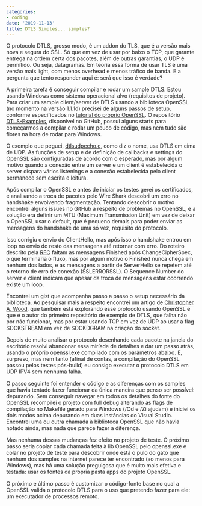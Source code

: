 ```yaml
---
categories:
- coding
date: '2019-11-13'
title: DTLS Simples... simples?
---
```


O protocolo DTLS, grosso modo, é um addon do TLS, que é a versão mais nova e segura do SSL. Só que em vez de usar por baixo o TCP, que garante entrega na ordem certa dos pacotes, além de outras garantias, o UDP é permitido. Ou seja, datagramas. Em teoria essa forma de usar TLS é uma versão mais light, com menos overhead e menos tráfico de banda. E a pergunta que tento responder aqui é: será que isso é verdade?

A primeira tarefa é conseguir compilar e rodar um sample DTLS. Estou usando Windows como sistema operacional alvo (requisitos de projeto). Para criar um sample client/server de DTLS usando a biblioteca OpenSSL (no momento na versão 1.1.1d) precisei de alguns passos de setup, conforme especificados no [tutorial do próprio OpenSSL]. O repositório [DTLS-Examples], disponível no GitHub, possui alguns starts para começarmos a compilar e rodar um pouco de código, mas nem tudo são flores na hora de rodar para Windows.

O exemplo que peguei, [dtlsudpecho.c], como diz o nome, usa DTLS em cima de UDP. As funções de setup e de definição de callbacks e settings do OpenSSL são configuradas de acordo com o esperado, mas por algum motivo quando a conexão entre um server e um client é estabelecida o server dispara vários listenings e a conexão estabelecida pelo client permanece sem escrita e leitura.

Após compilar o OpenSSL e antes de iniciar os testes gerei os certificados, e analisando a troca de pacotes pelo Wire Shark descobri um erro no handshake envolvendo fragmentação. Tentando descobrir o motivo encontrei alguns issues no GitHub a respeito de problemas no OpenSSL, e a solução era definir um MTU (Maximum Transmission Unit) em vez de deixar o OpenSSL usar o default, que é pequeno demais para poder enviar as mensagens do handshake de uma só vez, requisito do protocolo.

Isso corrigiu o envio do ClientHello, mas após isso o handshake entrou em loop no envio do resto das mensagens até retornar com erro. Do roteiro descrito pela [RFC] faltam as mensagens Finished após ChangeCipherSpec, o que terminaria o fluxo, mas por algum motivo o Finished nunca chega em nenhum dos lados, e as mensagens a partir de ServerHello se repetem até o retorno de erro de conexão (SSLERRORSSL). O Sequence Number do server e client indicam que apesar da troca de mensagens estar ocorrendo existe um loop.

Encontrei um gist que acompanha passo a passo o setup necessário da biblioteca. Ao pesquisar mais a respeito encontrei um artigo de [Christopher A. Wood], que também está explorando esse protocolo usando OpenSSL e que é o autor do primeiro repositório de exemplo de DTLS, que falha não por não funcionar, mas por estar usando TCP em vez de UDP ao usar a flag SOCKSTREAM em vez de SOCKDGRAM na criação do socket.

Depois de muito analisar o protocolo desenhando cada pacote na janela do escritório resolvi abandonar essa miríade de detalhes e dar um passo atrás, usando o próprio openssl.exe compilado com os parâmetros abaixo. E, surpreso, mas nem tanto (afinal de contas, a compilação do OpenSSL passou pelos testes pós-build) eu consigo executar o protocolo DTLS em UDP IPV4 sem nenhuma falha.

O passo seguinte foi entender o código e as diferenças com os samples que havia tentado fazer funcionar da única maneira que penso ser possível: depurando. Sem conseguir navegar em todos os detalhes do fonte do OpenSSL recompilei o projeto com full debug alterando as flags de compilação no Makefile gerado para Windows (/Od e /Zi ajudam) e iniciei os dois modos acima depurando em duas instâncias do Visual Studio. Encontrei uma ou outra chamada à biblioteca OpenSSL que não havia notado ainda, mas nada que parece fazer a diferença.

Mas nenhuma dessas mudanças fez efeito no projeto de teste. O próximo passo seria copiar cada chamada feita à lib OpenSSL pelo openssl.exe e colar no projeto de teste para descobrir onde está o pulo do gato que nenhum dos samples na internet parece ter encontrado (ao menos para Windows), mas há uma solução preguiçosa que é muito mais efetiva e testada: usar os fontes da própria pasta apps do projeto OpenSSL.

O próximo e último passo é customizar o código-fonte base no qual a OpenSSL valida o protocolo DTLS para o uso que pretendo fazer para ele: um executador de processos remoto.

[Christopher A. Wood]: https://datatracker.ietf.org/person/Christopher%20A.%20Wood
[DTLS-Examples]: https://github.com/nplab/DTLS-Examples
[RFC]: https://tools.ietf.org/html/rfc6347
[dtlsudpecho.c]: https://github.com/nplab/DTLS-Examples/blob/master/src/dtls_udp_echo.c 
[tutorial do próprio OpenSSL]: https://wiki.openssl.org/index.php/Compilation_and_Installation#Windows